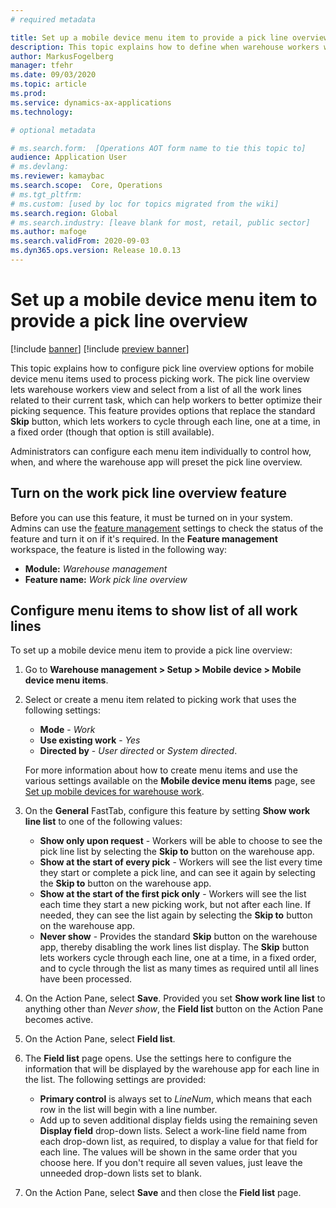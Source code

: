 ```yaml
---
# required metadata

title: Set up a mobile device menu item to provide a pick line overview
description: This topic explains how to define when warehouse workers will be shown a list of all work lines when they are processing warehouse work on a mobile device. This can be useful for warehouse workers who often need to get an overview of the pick lines in a work order so they can better optimize their picking sequence.
author: MarkusFogelberg
manager: tfehr
ms.date: 09/03/2020
ms.topic: article
ms.prod: 
ms.service: dynamics-ax-applications
ms.technology: 

# optional metadata

# ms.search.form:  [Operations AOT form name to tie this topic to]
audience: Application User
# ms.devlang: 
ms.reviewer: kamaybac
ms.search.scope:  Core, Operations
# ms.tgt_pltfrm: 
# ms.custom: [used by loc for topics migrated from the wiki]
ms.search.region: Global
# ms.search.industry: [leave blank for most, retail, public sector]
ms.author: mafoge
ms.search.validFrom: 2020-09-03
ms.dyn365.ops.version: Release 10.0.13
---
```


# Set up a mobile device menu item to provide a pick line overview

[!include [banner](../includes/banner.md)]
[!include [preview banner](../includes/preview-banner.md)]

This topic explains how to configure pick line overview options for mobile device menu items used to process picking work. The pick line overview lets warehouse workers view and select from a list of all the work lines related to their current task, which can help workers to better optimize their picking sequence. This feature provides options that replace the standard **Skip** button, which lets workers to cycle through each line, one at a time, in a fixed order (though that option is still available).

Administrators can configure each menu item individually to control how, when, and where the warehouse app will preset the pick line overview.

## Turn on the work pick line overview feature

Before you can use this feature, it must be turned on in your system. Admins can use the [feature management](../../fin-ops-core/fin-ops/get-started/feature-management/feature-management-overview.md) settings to check the status of the feature and turn it on if it's required. In the **Feature management** workspace, the feature is listed in the following way:

- **Module:** _Warehouse management_
- **Feature name:** _Work pick line overview_

## Configure menu items to show list of all work lines

To set up a mobile device menu item to provide a pick line overview:

1. Go to **Warehouse management > Setup > Mobile device > Mobile device menu items**.

1. Select or create a menu item related to picking work that uses the following settings:

    - **Mode** - *Work*
    - **Use existing work** - *Yes*
    - **Directed by** - *User directed* or *System directed*.

    For more information about how to create menu items and use the various settings available on the **Mobile device menu items** page, see [Set up mobile devices for warehouse work](configure-mobile-devices-warehouse.md).

1. On the **General** FastTab, configure this feature by setting **Show work line list** to one of the following values:

    - **Show only upon request** - Workers will be able to choose to see the pick line list by selecting the **Skip to** button on the warehouse app.
    - **Show at the start of every pick** - Workers will see the list every time they start or complete a pick line, and can see it again by selecting the **Skip to** button on the warehouse app.
    - **Show at the start of the first pick only** - Workers will see the list each time they start a new picking work, but not after each line. If needed, they can see the list again by selecting the **Skip to** button on the warehouse app.
    - **Never show** - Provides the standard **Skip** button on the warehouse app, thereby disabling the work lines list display. The **Skip** button lets workers cycle through each line, one at a time, in a fixed order, and to cycle through the list as many times as required until all lines have been processed.

1. On the Action Pane, select **Save**. Provided you set **Show work line list** to anything other than *Never show*, the **Field list** button on the Action Pane becomes active.

1. On the Action Pane, select **Field list**.

1. The **Field list** page opens. Use the settings here to configure the information that will be displayed by the warehouse app for each line in the list. The following settings are provided:

    - **Primary control** is always set to *LineNum*, which means that each row in the list will begin with a line number.
    - Add up to seven additional display fields using the remaining seven **Display field** drop-down lists. Select a work-line field name from each drop-down list, as required, to display a value for that field for each line. The values will be shown in the same order that you choose here. If you don't require all seven values, just leave the unneeded drop-down lists set to blank.

1. On the Action Pane, select **Save** and then close the **Field list** page.
